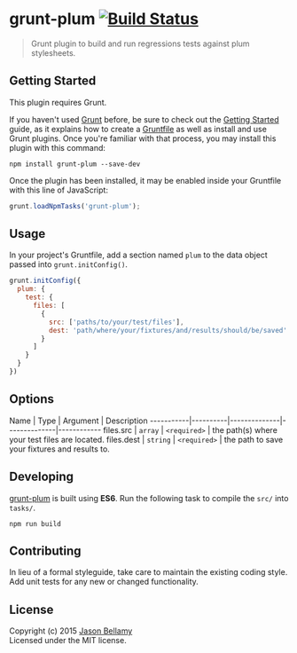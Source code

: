 # grunt-plum [![Build Status](https://travis-ci.org/plum-css/grunt-plum.png?branch=master)](https://travis-ci.org/plum-css/grunt-plum)

> Grunt plugin to build and run regressions tests against plum stylesheets.


## Getting Started
This plugin requires Grunt.

If you haven't used [Grunt](http://gruntjs.com/) before, be sure to check out the [Getting Started](http://gruntjs.com/getting-started) guide, as it explains how to create a [Gruntfile](http://gruntjs.com/sample-gruntfile) as well as install and use Grunt plugins. Once you're familiar with that process, you may install this plugin with this command:

```shell
npm install grunt-plum --save-dev
```

Once the plugin has been installed, it may be enabled inside your Gruntfile with this line of JavaScript:

```javascript
grunt.loadNpmTasks('grunt-plum');
```


## Usage

In your project's Gruntfile, add a section named `plum` to the data object passed into `grunt.initConfig()`.

```javascript
grunt.initConfig({
  plum: {
    test: {
      files: [
        {
          src: ['paths/to/your/test/files'],
          dest: 'path/where/your/fixtures/and/results/should/be/saved'
        }
      ]
    }
  }
})
```


## Options

Name       | Type     | Argument     | Description
-----------|----------|--------------|--------------|------------
files.src  | `array`  | `<required>` | the path(s) where your test files are located.
files.dest | `string` | `<required>` | the path to save your fixtures and results to.


## Developing

[grunt-plum](https://github.com/plum-css/grunt-plum) is built using **ES6**. Run the following task to compile the `src/` into `tasks/`.

```shell
npm run build
```

## Contributing
In lieu of a formal styleguide, take care to maintain the existing coding style. Add unit tests for any new or changed functionality.


## License
Copyright (c) 2015 [Jason Bellamy ](http://jasonbellamy.com)  
Licensed under the MIT license.
